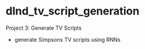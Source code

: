# dlnd_tv_script_generation
Project 3: Generate TV Scripts
  - generate Simpsons TV scripts using RNNs
